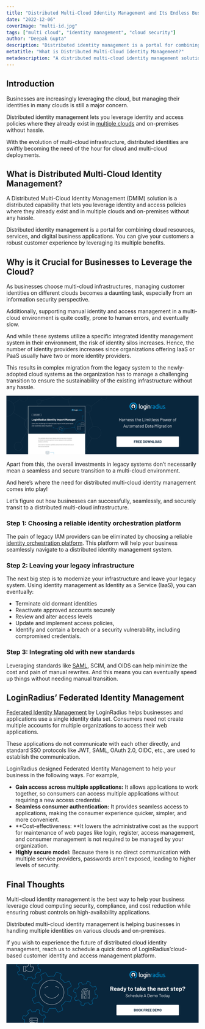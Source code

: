 ```yaml
---
title: "Distributed Multi-Cloud Identity Management and Its Endless Business Benefits"
date: "2022-12-06"
coverImage: "multi-id.jpg"
tags: ["multi cloud", "identity management", "cloud security"]
author: "Deepak Gupta" 
description: "Distributed identity management is a portal for combining cloud resources, services, and digital business applications. You can give your customers a robust customer experience by leveraging a distributed multi-cloud identity to ensure robust security and excellent customer experience."
metatitle: "What is Distributed Multi-Cloud Identity Management?"
metadescription: "A distributed multi-cloud identity management solution is a distributed capability that lets you leverage identity and access policies. Read this blog to know more."
---
```



## Introduction 

Businesses are increasingly leveraging the cloud, but managing their identities in many clouds is still a major concern. 

Distributed identity management lets you leverage identity and access policies where they already exist in [multiple clouds](https://www.loginradius.com/multi-tenant-cloud/) and on-premises without hassle.

With the evolution of multi-cloud infrastructure, distributed identities are swiftly becoming the need of the hour for cloud and multi-cloud deployments. 


## What is Distributed Multi-Cloud Identity Management? 

A Distributed Multi-Cloud Identity Management (DMIM) solution is a distributed capability that lets you leverage identity and access policies where they already exist and in multiple clouds and on-premises without any hassle. 

Distributed identity management is a portal for combining cloud resources, services, and digital business applications. You can give your customers a robust customer experience by leveraging its multiple benefits. 


## Why is it Crucial for Businesses to Leverage the Cloud? 

As businesses choose multi-cloud infrastructures, managing customer identities on different clouds becomes a daunting task, especially from an information security perspective. 

Additionally, supporting manual identity and access management in a multi-cloud environment is quite costly, prone to human errors, and eventually slow.

And while these systems utilize a specific integrated identity management system in their environment, the risk of identity silos increases. Hence, the number of identity providers increases since organizations offering IaaS or PaaS usually have two or more identity providers. 

This results in complex migration from the legacy system to the newly-adopted cloud systems as the organization has to manage a challenging transition to ensure the sustainability of the existing infrastructure without any hassle. 

[![identity-ds](identity-ds.png)](https://www.loginradius.com/resource/loginradius-identity-import-manager)

Apart from this, the overall investments in legacy systems don’t necessarily mean a seamless and secure transition to a multi-cloud environment. 

And here’s where the need for distributed multi-cloud identity management comes into play! 

Let’s figure out how businesses can successfully, seamlessly, and securely transit to a distributed multi-cloud infrastructure. 


### Step 1: Choosing a reliable identity orchestration platform

The pain of legacy IAM providers can be eliminated by choosing a reliable [identity orchestration platform](https://www.loginradius.com/identity-experience-framework/). This platform will help your business seamlessly navigate to a distributed identity management system. 


### Step 2: Leaving your legacy infrastructure

The next big step is to modernize your infrastructure and leave your legacy system. Using identity management as Identity as a Service (IaaS), you can eventually:



* Terminate old dormant identities
* Reactivate approved accounts securely
* Review and alter access levels
* Update and implement access policies, 
* Identify and contain a breach or a security vulnerability, including compromised credentials.


### Step 3: Integrating old with new standards

Leveraging standards like [SAML](https://blog.loginradius.com/identity/saml-sso/), SCIM, and OIDS can help minimize the cost and pain of manual rewrites. And this means you can eventually speed up things without needing manual transition. 


## LoginRadius’ Federated Identity Management 

[Federated Identity Management](https://www.loginradius.com/federated-sso/) by LoginRadius helps businesses and applications use a single identity data set. Consumers need not create multiple accounts for multiple organizations to access their web applications. 

These applications do not communicate with each other directly, and standard SSO protocols like JWT, SAML, OAuth 2.0, OIDC, etc., are used to establish the communication.

LoginRadius designed Federated Identity Management to help your business in the following ways. For example, 



* **Gain access across multiple applications:** It allows applications to work together, so consumers can access multiple applications without requiring a new access credential.
* **Seamless consumer authentication:** It provides seamless access to applications, making the consumer experience quicker, simpler, and more convenient. 
* **Cost-effectiveness: **It lowers the administrative cost as the support for maintenance of web pages like login, register, access management, and consumer management is not required to be managed by your organization.
* **Highly secure model:** Because there is no direct communication with multiple service providers, passwords aren't exposed, leading to higher levels of security.


## Final Thoughts 

Multi-cloud identity management is the best way to help your business leverage cloud computing security, compliance, and cost reduction while ensuring robust controls on high-availability applications.

Distributed multi-cloud identity management is helping businesses in handling multiple identities on various clouds and on-premises. 

If you wish to experience the future of distributed cloud identity management, reach us to schedule a quick demo of LoginRadius’cloud-based customer identity and access management platform. 


[![book-a-demo-loginradius](../../assets/book-a-demo-loginradius.png)](https://www.loginradius.com/book-a-demo/)
